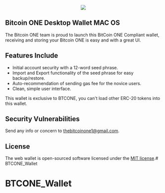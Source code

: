 <p align="center"><img src="https://www.bitcoinone.io/wp-content/uploads/2018/07/index.png"></p>

## Bitcoin ONE Desktop Wallet MAC OS

The Bitcoin ONE team is proud to launch this BitCoin ONE Compliant wallet, receiving and storing your Bitcoin ONE is easy and with a great UI. 

## Features Include

- Initial account security with a 12-word seed phrase.
- Import and Export functionality of the seed phrase for easy backup/restore.
- Auto-recommendation of sending gas fee for the novice users.
- Clean, simple user interface.

This wallet is exclusive to BTCONE, you can't load other ERC-20 tokens into this wallet.


## Security Vulnerabilities

Send any info or concern to [thebitcoinone1@gmail.com](mailto:thebitcoinone1@gmail.com).

## License

The web wallet is open-sourced software licensed under the [MIT license](https://opensource.org/licenses/MIT).# BTCONE_Wallet
# BTCONE_Wallet
